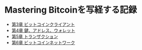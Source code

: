# Mastering Bitcoinを写経する記録

* [第3章 ビットコインクライアント](https://github.com/cipepser/mastering-bitcoin-syakyo/blob/master/chap3/README.md)
* [第4章 鍵、アドレス、ウォレット](https://github.com/cipepser/mastering-bitcoin-syakyo/blob/master/chap4/README.md)
* [第5章 トランザクション](https://github.com/cipepser/mastering-bitcoin-syakyo/blob/master/chap5/README.md)
* [第6章 ビットコインネットワーク](https://github.com/cipepser/mastering-bitcoin-syakyo/tree/master/chap6)